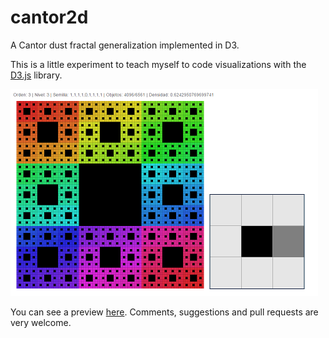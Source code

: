 cantor2d
========

A Cantor dust fractal generalization implemented in D3.

This is a little experiment to teach myself to code visualizations with the [D3.js](http://d3js.org/) library. 


![Screenshot!](https://github.com/edcartre/cantor2d/raw/screenshots/2dcantorpreview01.png?raw=true)

You can see a preview [here](http://edcartre.github.io/cantor2d/cantor2d.html). Comments, suggestions and pull requests are very welcome.
